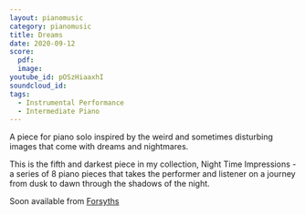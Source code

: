 ```yaml
---
layout: pianomusic
category: pianomusic
title: Dreams
date: 2020-09-12
score:
  pdf: 
  image: 
youtube_id: pOSzHiaaxhI
soundcloud_id:
tags:
  - Instrumental Performance
  - Intermediate Piano
---
```


A piece for piano solo inspired by the weird and sometimes disturbing images that come with dreams and nightmares. 

This is the fifth and darkest piece in my collection, Night Time Impressions - a series of 8 piano pieces that takes the performer and listener on a journey from dusk to dawn through the shadows of the night.

Soon available from [Forsyths](https://www.forsyths.co.uk/)